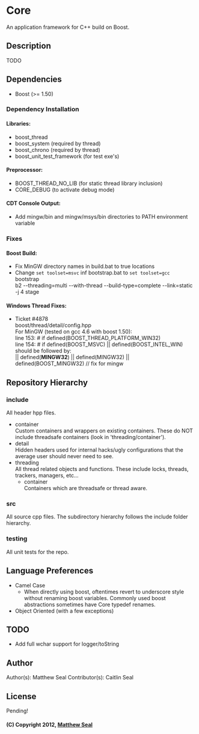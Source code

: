 # Core
An application framework for C++ build on Boost.

## Description
TODO

## Dependencies
* Boost (>= 1.50)

### Dependency Installation
#### Libraries:
* boost_thread
* boost_system (required by thread)
* boost_chrono (required by thread)
* boost_unit_test_framework (for test exe's)

#### Preprocessor:
* BOOST_THREAD_NO_LIB (for static thread library inclusion)
* CORE_DEBUG (to activate debug mode)

#### CDT Console Output:
* Add mingw/bin and mingw/msys/bin directories to PATH environment variable

### Fixes
#### Boost Build:
* Fix MinGW directory names in build.bat to true locations
* Change `set toolset=msvc` inf bootstrap.bat to `set toolset=gcc`  
	bootstrap  
	b2 --threading=multi --with-thread --build-type=complete --link=static -j 4 stage  
#### Windows Thread Fixes:
* Ticket #4878  
	boost/thread/detail/config.hpp  
	For MinGW (tested on gcc 4.6 with boost 1.50):  
		line 153: #   if defined(BOOST_THREAD_PLATFORM_WIN32)  
		line 154: #       if defined(BOOST_MSVC) || defined(BOOST_INTEL_WIN)  
	should be followed by:  
		|| defined(__MINGW32__) || defined(MINGW32) || defined(BOOST_MINGW32) // fix for mingw
		
## Repository Hierarchy
### include
All header hpp files.  

* container  
Custom containers and wrappers on existing containers. These do NOT include threadsafe 
containers (look in 'threading/container').
* detail  
Hidden headers used for internal hacks/ugly configurations that the average user should 
never need to see.
* threading  
All thread related objects and functions. These include locks, threads, trackers, managers, 
etc...
	* container  
	Containers which are threadsafe or thread aware.

### src
All source cpp files. The subdirectory hierarchy follows the include folder hierarchy.

### testing
All unit tests for the repo.

## Language Preferences
* Camel Case
	* When directly using boost, oftentimes revert to underscore style without renaming
	boost variables. Commonly used boost abstractions sometimes have Core typedef renames.
* Object Oriented (with a few exceptions)

## TODO
* Add full wchar support for logger/toString

## Author
Author(s): Matthew Seal
Contributor(s): Caitlin Seal

## License
Pending!

#### (C) Copyright 2012, [Matthew Seal](http://???)